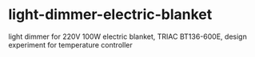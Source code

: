 # light-dimmer-electric-blanket
light dimmer for 220V 100W electric blanket, TRIAC BT136-600E, design experiment for temperature controller
